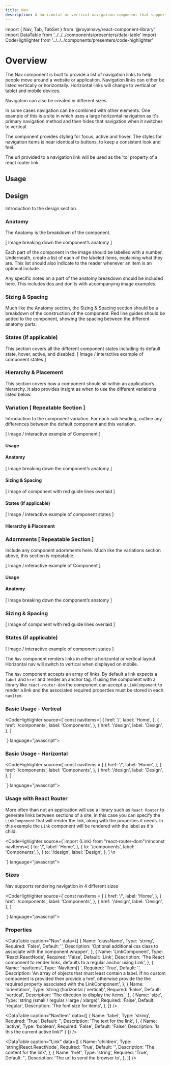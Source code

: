 ```yaml
---
title: Nav
description: A horizontal or vertical navigation component that supports nesting
---
```


import { Nav, Tab, TabSet } from '@royalnavy/react-component-library'
import DataTable from '../../../components/presenters/data-table'
import CodeHighlighter from '../../../components/presenters/code-highlighter'


# Overview

The Nav component is built to provide a list of navigation links to help people move around a website or application. Navigation links can either be listed vertically or horizontally. Horizontal links will change to vertical on tablet and mobile devices.

Navigation can also be created in different sizes.

In some cases navigation can be combined with other elements. One example of this is a site in which uses a large horizontal navigation as it's primary navigation method and then hides that navigation when it switches to vertical.

The component provides styling for focus, active and hover. The styles for navigation items is near identical to buttons, to keep a consistent look and feel.

The url provided to a navigation link will be used as the 'to' property of a react router link.

## Usage

<TabSet>

<Tab title="Design">

  ## Design
  Introduction to the design section.

  ### Anatomy
  The Anatomy is the breakdown of the component.

  [ Image breaking down the component’s anatomy ]

  Each part of the component in the image should be labelled with a number. Underneath, create a list of each of the labeled items, explaining what they are. This list should also indicate to the reader whenever an item is an optional include.

  Any specific notes on a part of the anatomy breakdown should be included here. This includes dos and don’ts with accompanying image examples.

  ### Sizing & Spacing
  Much like the Anatomy section, the Sizing & Spacing section should be a breakdown of the construction of the component. Red line guides should be added to the component, showing the spacing between the different anatomy parts.

  ### States (if applicable) 
  This section covers all the different component states including its default state, hover, active, and disabled.
  [ Image / interactive example of component states ]

  ### Hierarchy & Placement
  This section covers how a component should sit within an application’s hierarchy. It also provides insight as when to use the different variations listed below.

  ### Variation [ Repeatable Section ] 
  Introduction to the component variation. For each sub heading, outline any differences between the default component and this variation. 

  [ Image / interactive example of Component ]

  #### Usage

  #### Anatomy
  [ Image breaking down the component’s anatomy ]

  #### Sizing & Spacing
  [ Image of component with red guide lines overlaid ]

  #### States (if applicable)
  [ Image / interactive example of component states ]

  #### Hierarchy & Placement

  ### Adornments [ Repeatable Section ]
  Include any component adornments here. Much like the variations section above, this section is repeatable.

  [ Image / interactive example of Component ]

  #### Usage

  #### Anatomy
  [ Image breaking down the component’s anatomy ]

  ### Sizing & Spacing
  [ Image of component with red guide lines overlaid ]

  ### States (if applicable)
  [ Image / interactive example of component states ]

  </Tab>


<Tab title="Develop">

The `Nav` component renders links in either a horizontal or vertical layout. Horizontal nav will switch to vertical when displayed on mobile.

The `Nav` component accepts an array of links. By default a link expects a `label` and `href` and render an anchor tag. If using the component with a library like `react-router-dom` the component can accept a `LinkComponent` to render a link and the associated required properties must be stored in each `navItem`.

### Basic Usage - Vertical
<CodeHighlighter source={`const navItems=[
  {
    href: '/',
    label: 'Home',
  },
  {
    href: '/components',
    label: 'Components',
  },
  {
    href: '/design',
    label: 'Design',
  },
]

<Nav orientation="vertical" navItems={navItems} />`} language="javascript">
  <Nav orientation="vertical" navItems={[
  {
    href: '/',
    label: 'Home',
  },
  {
    href: '/components',
    label: 'Components',
  },
  {
    href: '/design',
    label: 'Design',
  },
]}/>
</CodeHighlighter>

### Basic Usage - Horizontal
<CodeHighlighter source={`const navItems = [
  {
    href: '/',
    label: 'Home',
  },
  {
    href: '/components',
    label: 'Components',
  },
  {
    href: '/design',
    label: 'Design',
  },
]

<Nav orientation="horizontal" items={navItems}/>`} language="javascript">
  <Nav orientation="horizontal" navItems={[
  {
    href: '/',
    label: 'Home',
  },
  {
    href: '/components',
    label: 'Components',
  },
  {
    href: '/design',
    label: 'Design',
  },
]}/>
</CodeHighlighter>

### Usage with React Router
More often than not an application will use a library such as `React Router` to generate links between sections of a site, in this case you can specify the `LinkComponent` that will render the link, along with the properties it needs. In this example the `Link` component will be rendered with the label as it's child.

<CodeHighlighter source={`import {Link} from "react-router-dom"\n\nconst navItems=[
  {
    to: '/',
    label: 'Home',
  },
  {
    to: '/components',
    label: 'Components',
  },
  {
    to: '/design',
    label: 'Design',
  },
]
\n
<Nav LinkComponent={Link} navItems={navItems}/>`} language="javascript">
  <Nav navItems={[
  {
    href: '/',
    label: 'Home',
  },
  {
    href: '/components',
    label: 'Components',
  },
  {
    href: '/design',
    label: 'Design',
  },
]} />
</CodeHighlighter>

### Sizes

Nav supports rendering navigation in 4 different sizes

<CodeHighlighter source={`const navItems = [
  {
    href: '/',
    label: 'Home',
  },
  {
    href: '/components',
    label: 'Components',
  },
  {
    href: '/design',
    label: 'Design',
  },
]

<Nav size="small" orientation="horizontal" items={navItems}/>
<Nav size="regular" orientation="horizontal" items={navItems}/>
<Nav size="large" orientation="horizontal" items={navItems}/>
<Nav size="xlarge" orientation="horizontal" items={navItems}/>`} language="javascript">
  <Nav size="small" orientation="horizontal" navItems={[
  {
    href: '/',
    label: 'small',
  },
  {
    href: '/components',
    label: 'Components',
  },
  {
    href: '/design',
    label: 'Design',
  },
]}/>
<Nav size="regular" orientation="horizontal" navItems={[
  {
    href: '/',
    label: 'regular',
  },
  {
    href: '/components',
    label: 'Components',
  },
  {
    href: '/design',
    label: 'Design',
  },
]}/>
<Nav size="large" orientation="horizontal" navItems={[
  {
    href: '/',
    label: 'large',
  },
  {
    href: '/components',
    label: 'Components',
  },
  {
    href: '/design',
    label: 'Design',
  },
]}/>
<Nav size="xlarge" orientation="horizontal" navItems={[
  {
    href: '/',
    label: 'xlarge',
  },
  {
    href: '/components',
    label: 'Components',
  },
  {
    href: '/design',
    label: 'Design',
  },
]}/>
</CodeHighlighter>

### Properties
<DataTable caption="Nav" data={[
  {
    Name: 'className',
    Type: 'string',
    Required: 'False',
    Default: '',
    Description: 'Optional additional css class to associate with the component wrapper',
  },
    {
    Name: 'LinkComponent',
    Type: 'React.ReactNode',
    Required: 'False',
    Default: 'Link',
    Description: 'The React component to render links, defaults to a regular anchor using Link',
  },
  {
    Name: 'navItems',
    Type: 'NavItem[] ',
    Required: 'True',
    Default: '',
    Description: 'An array of objects that must least contain a label. If no custom component is provided then provide a href, otherwise provide the the required property associated with the LinkComponent',
  },
  {
    Name: 'orientation',
    Type: 'string (horizontal / vertical)',
    Required: 'False',
    Default: 'vertical',
    Description: 'The direction to display the items.',
  },
  {
    Name: 'size',
    Type: 'string (small / regular / large / xlarge)',
    Required: 'False',
    Default: 'regular',
    Description: 'The font size for items',
  },
]} />


<DataTable caption="NavItem" data={[
  {
    Name: 'label',
    Type: 'string',
    Required: 'True',
    Default: '',
    Description: 'The text for the link',
  },
  {
    Name: 'active',
    Type: 'boolean',
    Required: 'False',
    Default: 'False',
    Description: 'Is this the current active link?'
  }
]} />

<DataTable caption="Link" data={[
  {
    Name: 'children',
    Type: 'string|React.ReactNode',
    Required: 'True',
    Default: '',
    Description: 'The content for the link',
  },
  {
    Name: 'href',
    Type: 'string',
    Required: 'True',
    Default: '',
    Description: 'The url to send the browser to',
  },
]} />

</Tab>
</TabSet>
